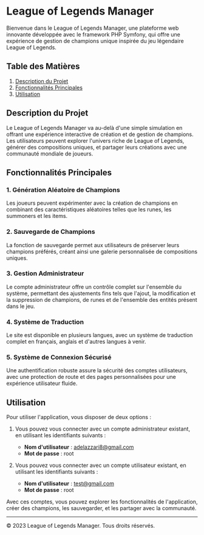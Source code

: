 # League of Legends Manager

Bienvenue dans le League of Legends Manager, une plateforme web innovante développée avec le framework PHP Symfony, qui offre une expérience de gestion de champions unique inspirée du jeu légendaire League of Legends.

## Table des Matières

1. [Description du Projet](#description-du-projet)
2. [Fonctionnalités Principales](#fonctionnalités-principales)
3. [Utilisation](#utilisation)


## Description du Projet

Le League of Legends Manager va au-delà d'une simple simulation en offrant une expérience interactive de création et de gestion de champions. Les utilisateurs peuvent explorer l'univers riche de League of Legends, générer des compositions uniques, et partager leurs créations avec une communauté mondiale de joueurs.

## Fonctionnalités Principales

### 1. Génération Aléatoire de Champions

Les joueurs peuvent expérimenter avec la création de champions en combinant des caractéristiques aléatoires telles que les runes, les summoners et les items.

### 2. Sauvegarde de Champions

La fonction de sauvegarde permet aux utilisateurs de préserver leurs champions préférés, créant ainsi une galerie personnalisée de compositions uniques.

### 3. Gestion Administrateur

Le compte administrateur offre un contrôle complet sur l'ensemble du système, permettant des ajustements fins tels que l'ajout, la modification et la suppression de champions, de runes et de l'ensemble des entités présent dans le jeu.

### 4. Système de Traduction

Le site est disponible en plusieurs langues, avec un système de traduction complet en français, anglais et d'autres langues à venir.

### 5. Système de Connexion Sécurisé

Une authentification robuste assure la sécurité des comptes utilisateurs, avec une protection de route et des pages personnalisées pour une expérience utilisateur fluide.

##  Utilisation

Pour utiliser l'application, vous disposer de deux options :

1. Vous pouvez vous connecter avec un compte administrateur existant, en utilisant les identifiants suivants :

    - **Nom d'utilisateur** : adelazzari8@gmail.com
    - **Mot de passe** : root

2. Vous pouvez vous connecter avec un compte utilisateur existant, en utilisant les identifiants suivants :

    - **Nom d'utilisateur** : test@gmail.com
    - **Mot de passe** : root

Avec ces comptes, vous pouvez explorer les fonctionnalités de l'application, créer des champions, les sauvegarder, et les partager avec la communauté.

---

© 2023 League of Legends Manager. Tous droits réservés.
